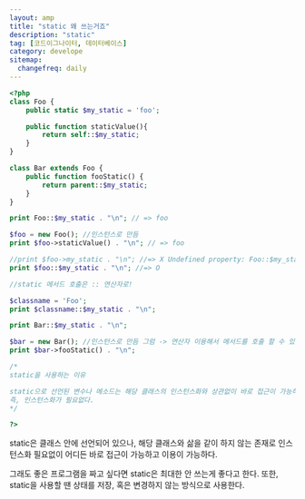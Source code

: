 ```yaml
---
layout: amp
title: "static 왜 쓰는거죠"
description: "static"
tag: [코드이그나이터, 데이터베이스]
category: develope
sitemap:
  changefreq: daily
---
```


```php
<?php
class Foo {
    public static $my_static = 'foo';

    public function staticValue(){
        return self::$my_static;
    }
}

class Bar extends Foo {
    public function fooStatic() {
        return parent::$my_static;
    }
}

print Foo::$my_static . "\n"; // => foo

$foo = new Foo(); //인스턴스로 만듬
print $foo->staticValue() . "\n"; // => foo

//print $foo->my_static . "\n"; //=> X Undefined property: Foo::$my_static
print $foo::$my_static . "\n"; //=> O

//static 메서드 호출은 :: 연산자로!

$classname = 'Foo';
print $classname::$my_static . "\n";

print Bar::$my_static . "\n";

$bar = new Bar(); //인스턴스로 만듬 그럼 -> 연산자 이용해서 메서드를 호출 할 수 있음.
print $bar->fooStatic() . "\n";

/*
static을 사용하는 이유

static으로 선언된 변수나 메소드는 해당 클래스의 인스턴스화와 상관없이 바로 접근이 가능하고, 이용이 가능하다.
즉, 인스턴스화가 필요없다.
*/

?>
```

static은 클래스 안에 선언되어 있으나, 해당 클래스와 삶을 같이 하지 않는 존재로 인스턴스화 필요없이 어디든 바로 접근이 가능하고 이용이 가능하다.

그래도 좋은 프로그램을 짜고 싶다면 static은 최대한 안 쓰는게 좋다고 한다.
또한, static을 사용할 땐 상태를 저장, 혹은 변경하지 않는 방식으로 사용한다.
